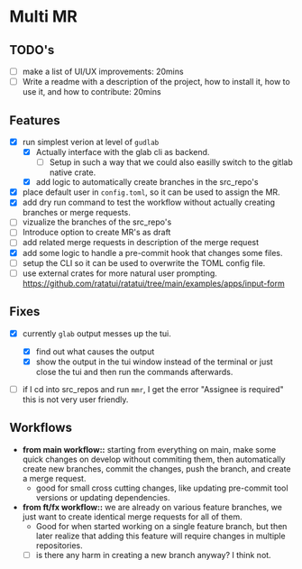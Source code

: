 # Multi MR

## TODO's

- [ ] make a list of UI/UX improvements: 20mins
- [ ] Write a readme with a description of the project, how to install it, how to use it, and how to contribute: 20mins

## Features

- [x] run simplest verion at level of `gudlab`
  - [x] Actually interface with the glab cli as backend.
    - [ ] Setup in such a way that we could also easilly switch to the gitlab native crate.
  - [x] add logic to automatically create branches in the src_repo's
- [x] place default user in `config.toml`, so it can be used to assign the MR.
- [x] add dry run command to test the workflow without actually creating branches or merge requests.
- [ ] vizualize the branches of the src_repo's
- [ ] Introduce option to create MR's as draft
- [ ] add related merge requests in description of the merge request
- [x] add some logic to handle a pre-commit hook that changes some files.
- [ ] setup the CLI so it can be used to overwrite the TOML config file.
- [ ] use external crates for more natural user prompting. https://github.com/ratatui/ratatui/tree/main/examples/apps/input-form

## Fixes

- [x] currently `glab` output messes up the tui.
  - [x] find out what causes the output
  - [x] show the output in the tui window instead of the terminal or just close the tui and then run the commands afterwards.
- [ ] if I cd into src_repos and run `mmr`, I get the error "Assignee is required" this is not very user friendly.


## Workflows

- **from main workflow::** starting from everything on main, make some quick changes on develop without commiting them, then automatically create new branches, commit the changes, push the branch, and create a merge request.
  - good for small cross cutting changes, like updating pre-commit tool versions or updating dependencies.
- **from ft/fx workflow::** we are already on various feature branches, we just want to create identical merge requests for all of them.
  - Good for when started working on a single feature branch, but then later realize that adding this feature will require changes in multiple repositories.
  - [ ] is there any harm in creating a new branch anyway? I think not.
